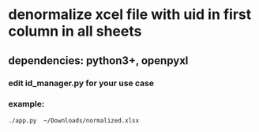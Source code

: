 # denormalize xcel file with uid in first column in all sheets 

## dependencies: python3+, openpyxl 

### edit id\_manager.py for your use case

### example: 
`./app.py  ~/Downloads/normalized.xlsx`

